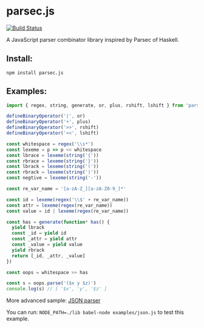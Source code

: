 parsec.js
============

[![Build Status](https://api.travis-ci.org/yetone/parsec.js.svg?branch=master)](https://travis-ci.org/yetone/parsec.js)

A JavaScript parser combinator library inspired by Parsec of Haskell.

## Install:

```shell
npm install parsec.js
```

## Examples:

```javascript
import { regex, string, generate, or, plus, rshift, lshift } from 'parsec.js'

defineBinaryOperator('|', or)
defineBinaryOperator('+', plus)
defineBinaryOperator('>>', rshift)
defineBinaryOperator('<<', lshift)

const whitespace = regex('\\s*')
const lexeme = p => p << whitespace
const lbrace = lexeme(string('{'))
const rbrace = lexeme(string('}'))
const lbrack = lexeme(string('('))
const rbrack = lexeme(string(')'))
const negtive = lexeme(string('-'))

const re_var_name = '[a-zA-Z_][a-zA-Z0-9_]*'

const id = lexeme(regex('\\$' + re_var_name))
const attr = lexeme(regex(re_var_name))
const value = id | lexeme(regex(re_var_name))

const has = generate(function* has() {
  yield lbrack
  const _id = yield id
  const _attr = yield attr
  const _value = yield value
  yield rbrack
  return [_id, _attr, _value]
})

const oops = whitespace >> has

const s = oops.parse('($x y $z)')
console.log(s) // [ '$x', 'y', '$z' ]
```

More advanced sample: [JSON parser](https://github.com/yetone/parsec.js/blob/master/examples/json.js)

You can run: `NODE_PATH=./lib babel-node examples/json.js` to test this example.
